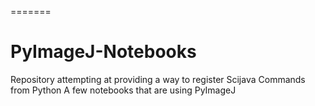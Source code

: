 =======
# PyImageJ-Notebooks
Repository attempting at providing a way to register Scijava Commands from Python
A few notebooks that are using PyImageJ

